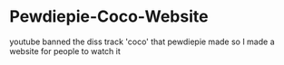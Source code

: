# Pewdiepie-Coco-Website
youtube banned the diss track 'coco' that pewdiepie made so I made a website for people to watch it
